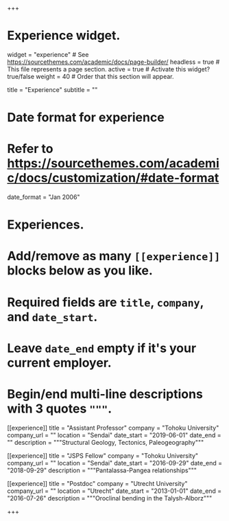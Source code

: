 +++
# Experience widget.
widget = "experience"  # See https://sourcethemes.com/academic/docs/page-builder/
headless = true  # This file represents a page section.
active = true  # Activate this widget? true/false
weight = 40  # Order that this section will appear.

title = "Experience"
subtitle = ""

# Date format for experience
#   Refer to https://sourcethemes.com/academic/docs/customization/#date-format
date_format = "Jan 2006"

# Experiences.
#   Add/remove as many `[[experience]]` blocks below as you like.
#   Required fields are `title`, `company`, and `date_start`.
#   Leave `date_end` empty if it's your current employer.
#   Begin/end multi-line descriptions with 3 quotes `"""`.

[[experience]]
  title = "Assistant Professor"
  company = "Tohoku University"
  company_url = ""
  location = "Sendai"
  date_start = "2019-06-01"
  date_end = ""
  description = """Structural Geology, Tectonics, Paleogeography"""

[[experience]]
  title = "JSPS Fellow"
  company = "Tohoku University"
  company_url = ""
  location = "Sendai"
  date_start = "2016-09-29"
  date_end = "2018-09-29"
  description = """Pantalassa-Pangea relationships"""

[[experience]]
  title = "Postdoc"
  company = "Utrecht University"
  company_url = ""
  location = "Utrecht"
  date_start = "2013-01-01"
  date_end = "2016-07-26"
  description = """Oroclinal bending in the Talysh-Alborz"""

+++
